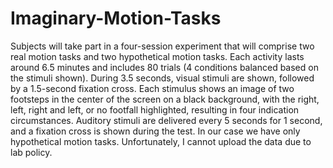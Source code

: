 # Imaginary-Motion-Tasks

Subjects will take part in a four-session experiment that will comprise two real motion tasks and two hypothetical motion tasks. Each activity lasts around 6.5 minutes and includes 80 trials (4 conditions balanced based on the stimuli shown). During 3.5 seconds, visual stimuli are shown, followed by a 1.5-second fixation cross. Each stimulus shows an image of two footsteps in the center of the screen on a black background, with the right, left, right and left, or no footfall highlighted, resulting in four indication circumstances. Auditory stimuli are delivered every 5 seconds for 1 second, and a fixation cross is shown during the test. In our case we have only hypothetical motion tasks. Unfortunately, I cannot upload the data due to lab policy.
